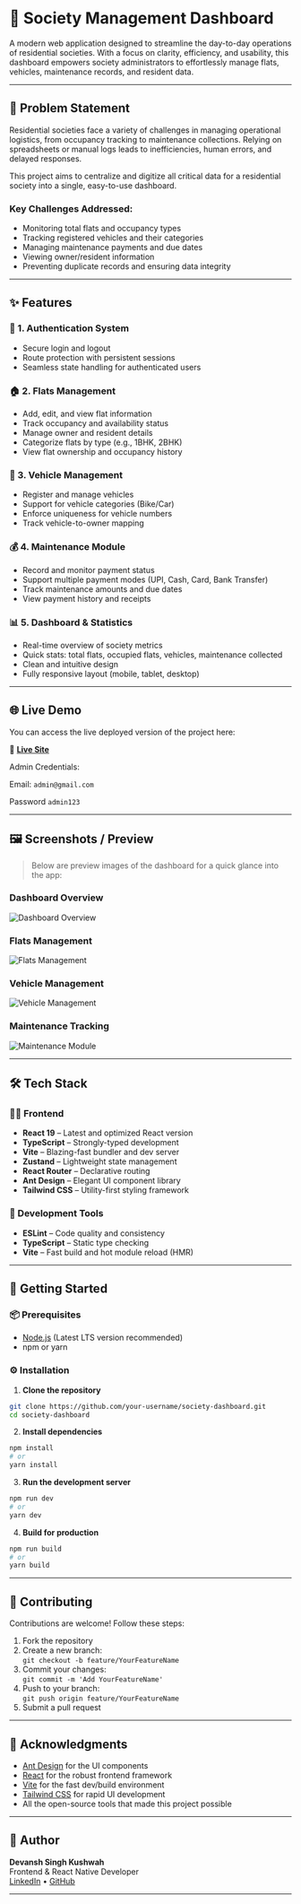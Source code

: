 # 🏢 Society Management Dashboard

A modern web application designed to streamline the day-to-day operations of residential societies. With a focus on clarity, efficiency, and usability, this dashboard empowers society administrators to effortlessly manage flats, vehicles, maintenance records, and resident data.

---

## 🧩 Problem Statement

Residential societies face a variety of challenges in managing operational logistics, from occupancy tracking to maintenance collections. Relying on spreadsheets or manual logs leads to inefficiencies, human errors, and delayed responses.

This project aims to centralize and digitize all critical data for a residential society into a single, easy-to-use dashboard.

### Key Challenges Addressed:
- Monitoring total flats and occupancy types
- Tracking registered vehicles and their categories
- Managing maintenance payments and due dates
- Viewing owner/resident information
- Preventing duplicate records and ensuring data integrity

---

## ✨ Features

### 🔐 1. Authentication System
- Secure login and logout
- Route protection with persistent sessions
- Seamless state handling for authenticated users

### 🏠 2. Flats Management
- Add, edit, and view flat information
- Track occupancy and availability status
- Manage owner and resident details
- Categorize flats by type (e.g., 1BHK, 2BHK)
- View flat ownership and occupancy history

### 🚗 3. Vehicle Management
- Register and manage vehicles
- Support for vehicle categories (Bike/Car)
- Enforce uniqueness for vehicle numbers
- Track vehicle-to-owner mapping

### 💰 4. Maintenance Module
- Record and monitor payment status
- Support multiple payment modes (UPI, Cash, Card, Bank Transfer)
- Track maintenance amounts and due dates
- View payment history and receipts

### 📊 5. Dashboard & Statistics
- Real-time overview of society metrics
- Quick stats: total flats, occupied flats, vehicles, maintenance collected
- Clean and intuitive design
- Fully responsive layout (mobile, tablet, desktop)

---

## 🌐 Live Demo

You can access the live deployed version of the project here:
<br />

🔗 **[Live Site](https://society-management-dashboard.vercel.app/)**

Admin Credentials: 

Email: `admin@gmail.com`


Password `admin123`
<br />





---

## 🖼️ Screenshots / Preview

> Below are preview images of the dashboard for a quick glance into the app:

### Dashboard Overview
![Dashboard Overview](screenshots/dashboard.png)

### Flats Management
![Flats Management](screenshots/flats.png)

### Vehicle Management
![Vehicle Management](screenshots/vehicles.png)

### Maintenance Tracking
![Maintenance Module](screenshots/maintainence.png)

---

## 🛠 Tech Stack

### 🧑‍💻 Frontend
- **React 19** – Latest and optimized React version
- **TypeScript** – Strongly-typed development
- **Vite** – Blazing-fast bundler and dev server
- **Zustand** – Lightweight state management
- **React Router** – Declarative routing
- **Ant Design** – Elegant UI component library
- **Tailwind CSS** – Utility-first styling framework

### 🔧 Development Tools
- **ESLint** – Code quality and consistency
- **TypeScript** – Static type checking
- **Vite** – Fast build and hot module reload (HMR)

---

## 🚀 Getting Started

### 📦 Prerequisites
- [Node.js](https://nodejs.org/) (Latest LTS version recommended)
- npm or yarn

### ⚙️ Installation

1. **Clone the repository**
```bash
git clone https://github.com/your-username/society-dashboard.git
cd society-dashboard
```

2. **Install dependencies**
```bash
npm install
# or
yarn install
```

3. **Run the development server**
```bash
npm run dev
# or
yarn dev
```

4. **Build for production**
```bash
npm run build
# or
yarn build
```

---

<!-- ## 📌 Potential Enhancements *(Future Scope)*

> These features are under consideration or can be added based on future requirements:

- 🔐 Role-based access control
- 📦 Backend API & Database Integration
- 📨 Email/Push Notifications
- 📄 Data export (CSV, PDF)
- 📊 Advanced analytics dashboards
- 📂 Document & ID verification uploads
- 🧾 Resident self-service portal

--- -->

## 🤝 Contributing

Contributions are welcome! Follow these steps:

1. Fork the repository
2. Create a new branch:  
   `git checkout -b feature/YourFeatureName`
3. Commit your changes:  
   `git commit -m 'Add YourFeatureName'`
4. Push to your branch:  
   `git push origin feature/YourFeatureName`
5. Submit a pull request

---

## 🙏 Acknowledgments

- [Ant Design](https://ant.design/) for the UI components  
- [React](https://react.dev/) for the robust frontend framework  
- [Vite](https://vitejs.dev/) for the fast dev/build environment  
- [Tailwind CSS](https://tailwindcss.com/) for rapid UI development  
- All the open-source tools that made this project possible

---

## 👤 Author

**Devansh Singh Kushwah**  
Frontend & React Native Developer  
[LinkedIn](https://linkedin.com/in/devanshsk) • [GitHub](https://github.com/DevanshSK)

---